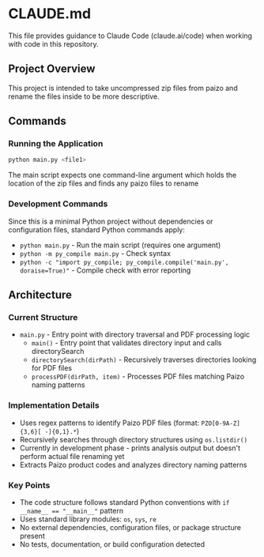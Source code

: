 # CLAUDE.md

This file provides guidance to Claude Code (claude.ai/code) when working with code in this repository.

## Project Overview

This project is intended to take uncompressed zip files from paizo and rename the files inside to be more descriptive.

## Commands

### Running the Application
```bash
python main.py <file1>
```
The main script expects one command-line argument which holds the location of the zip files and finds any paizo files to rename

### Development Commands
Since this is a minimal Python project without dependencies or configuration files, standard Python commands apply:
- `python main.py` - Run the main script (requires one argument)
- `python -m py_compile main.py` - Check syntax
- `python -c "import py_compile; py_compile.compile('main.py', doraise=True)"` - Compile check with error reporting

## Architecture

### Current Structure
- `main.py` - Entry point with directory traversal and PDF processing logic
  - `main()` - Entry point that validates directory input and calls directorySearch
  - `directorySearch(dirPath)` - Recursively traverses directories looking for PDF files
  - `processPDF(dirPath, item)` - Processes PDF files matching Paizo naming patterns

### Implementation Details
- Uses regex patterns to identify Paizo PDF files (format: `PZO[0-9A-Z]{3,6}[ -]{0,1}.*`)
- Recursively searches through directory structures using `os.listdir()`
- Currently in development phase - prints analysis output but doesn't perform actual file renaming yet
- Extracts Paizo product codes and analyzes directory naming patterns

### Key Points
- The code structure follows standard Python conventions with `if __name__ == "__main__"` pattern
- Uses standard library modules: `os`, `sys`, `re`
- No external dependencies, configuration files, or package structure present
- No tests, documentation, or build configuration detected